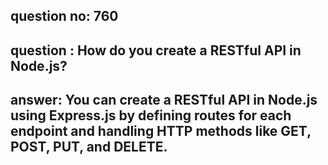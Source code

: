 
      
## question no: 760

## question : How do you create a RESTful API in Node.js?

## answer: You can create a RESTful API in Node.js using Express.js by defining routes for each endpoint and handling HTTP methods like GET, POST, PUT, and DELETE.
      